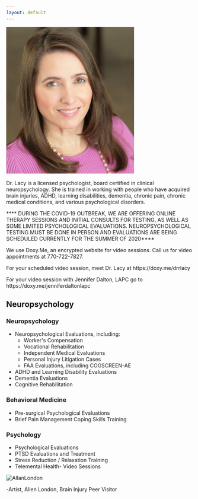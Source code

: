 ```yaml
---
layout: default
---
```


<div class="about-dr-lacy">
  <img src="images/rachel-lacy.jpg">
  <p>
    Dr. Lacy is a licensed psychologist, board certified in clinical neuropsychology. She is trained in working
    with people who have acquired brain injuries, ADHD, learning disabilities, dementia, chronic pain,
    chronic medical conditions, and various psychological disorders.
    <p>
    
   **** DURING THE COVID-19 OUTBREAK, WE ARE OFFERING ONLINE THERAPY SESSIONS AND INITIAL CONSULTS FOR TESTING, AS WELL AS SOME LIMITED PSYCHOLOGICAL EVALUATIONS. NEUROPSYCHOLOGICAL TESTING MUST BE DONE IN PERSON AND EVALUATIONS ARE BEING SCHEDULED CURRENTLY FOR THE SUMMER OF 2020****
  <p>
  We use Doxy.Me, an encrypted website for video sessions. Call us for video appointments at 770-722-7827.
  <p>
  For your scheduled video session, meet Dr. Lacy at https://doxy.me/drrlacy
  <p>
  For your video session with Jennifer Dalton, LAPC go to https://doxy.me/jenniferdaltonlapc
  </p>
  <div class="clear"></div>
</div>


## Neuropsychology

### Neuropsychology
* Neuropsychological Evaluations, including:
  * Worker's Compensation
  * Vocational Rehabilitation
  * Independent Medical Evaluations
  * Personal Injury Litigation Cases
  * FAA Evaluations, including COGSCREEN-AE 
* ADHD and Learning Disability Evaluations
* Dementia Evaluations
* Cognitive Rehabilitation

### Behavioral Medicine
* Pre-surgical Psychological Evaluations
* Brief Pain Management Coping Skills Training

### Psychology
* Psychological Evaluations
* PTSD Evaluations and Treatment
* Stress Reduction / Relaxation Training
* Telemental Health- Video Sessions

![AllanLondon](../images/AllanLondon.jpg)

-Artist, Allen London, Brain Injury Peer Visitor
